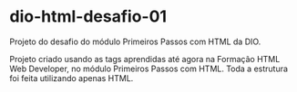 # dio-html-desafio-01
Projeto do desafio do módulo Primeiros Passos com HTML da DIO.

Projeto criado usando as tags aprendidas até agora na Formação HTML Web Developer, no módulo Primeiros Passos com HTML. Toda a estrutura foi feita utilizando apenas HTML.
